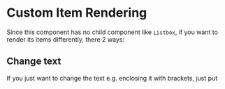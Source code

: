 # Custom Item Rendering

Since this component has no child component like `Listbox`, if you want
to render its items differently, there 2 ways:

## Change text

If you just want to change the text e.g. enclosing it with brackets,
just put <template> as its child and add characters with `${each}`:

```xml
      <{{ include.component }}>  
              <template name="model">[${each}]</template>  
      </{{ include.component }}>
```
- The template only allows text that can be converted into a ZK `Label`.

## Change HTML Structure

If you want to make more changes e.g. adding tooltips by setting title
attributes, you need to create your own `ItemRenderer`. See
[ZK_Developer's_Reference/mvc/View/Renderer/Item_Renderer]({{site.baseurl}}/zk_dev_ref/mvc/View/Renderer/Item_Renderer).
